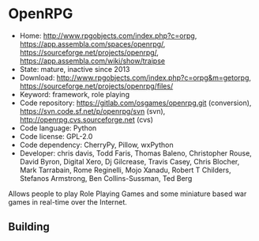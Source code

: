 # OpenRPG

- Home: http://www.rpgobjects.com/index.php?c=orpg, https://app.assembla.com/spaces/openrpg/, https://sourceforge.net/projects/openrpg/, https://app.assembla.com/wiki/show/traipse
- State: mature, inactive since 2013
- Download: http://www.rpgobjects.com/index.php?c=orpg&m=getorpg, https://sourceforge.net/projects/openrpg/files/
- Keyword: framework, role playing
- Code repository: https://gitlab.com/osgames/openrpg.git (conversion), https://svn.code.sf.net/p/openrpg/svn (svn), http://openrpg.cvs.sourceforge.net (cvs)
- Code language: Python
- Code license: GPL-2.0
- Code dependency: CherryPy, Pillow, wxPython
- Developer: chris davis, Todd Faris, Thomas Baleno, Christopher Rouse, David Byron, Digital Xero, Dj Gilcrease, Travis Casey, Chris Blocher, Mark Tarrabain, Rome Reginelli, Mojo Xanadu, Robert T Childers, Stefanos Armstrong, Ben Collins-Sussman, Ted Berg

Allows people to play Role Playing Games and some miniature based war games in real-time over the Internet.

## Building
